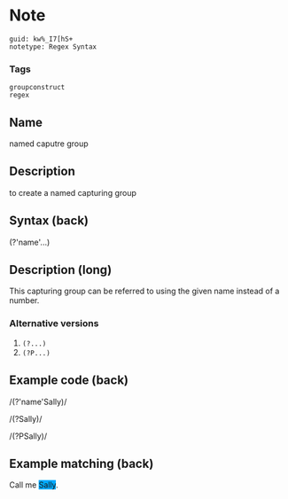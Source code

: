 # Note
```
guid: kw%_I7[hS+
notetype: Regex Syntax
```

### Tags
```
groupconstruct
regex
```

## Name
named caputre group

## Description
to create a named capturing group

## Syntax (back)
<div>(?'name'...)</div>

## Description (long)
This capturing group can be referred to using the given name instead of a number. <h3>Alternative versions</h3><ol><li><code>(?<name>...)</code></li><li><code>(?P<name>...)</code></li></ol>

## Example code (back)
/(?'name'Sally)/

/(?<name>Sally)/

/(?P<name>Sally)/

## Example matching (back)
Call me <span style="background-color: rgb(0, 170, 255);">Sally</span>.
